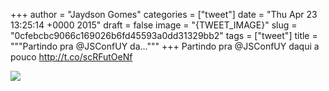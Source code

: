 
+++
author = "Jaydson Gomes"
categories = ["tweet"]
date = "Thu Apr 23 13:25:14 +0000 2015"
draft = false
image = "{TWEET_IMAGE}"
slug = "0cfebcbc9066c169026b6fd45593a0dd31329bb2"
tags = ["tweet"]
title = """Partindo pra @JSConfUY da..."""
+++
Partindo pra @JSConfUY daqui a pouco http://t.co/scRFutOeNf

![](/images/tweet-media/591231354890780672-CDR5x4eWMAICQYf.jpg)
